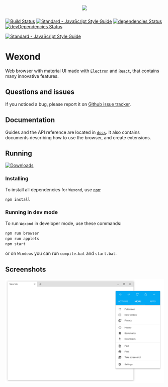 <h1 align="center"><img src="http://wexond.nersent.tk/logo/wexond.png" width="400"></h1>

[![Build Status](https://travis-ci.org/Nersent/Wexond.svg?branch=refactor)](https://travis-ci.org/Nersent/Wexond)
[![Standard - JavaScript Style Guide](https://img.shields.io/badge/code_style-standard-brightgreen.svg)](http://standardjs.com)
[![dependencies Status](https://david-dm.org/nersent/wexond/status.svg)](https://david-dm.org/nersent/wexond)
[![devDependencies Status](https://david-dm.org/nersent/wexond/dev-status.svg)](https://david-dm.org/nersent/wexond?type=dev)

[![Standard - JavaScript Style Guide](https://cdn.rawgit.com/feross/standard/master/badge.svg)](https://github.com/feross/standard)

# Wexond
Web browser with material UI made with [`Electron`](https://github.com/electron/electron) and [`React`](https://github.com/facebook/react), that contains many innovative features.

## Questions and issues
If you noticed a bug, please report it on [Github issue tracker](https://github.com/Nersent/Wexond/issues).

## Documentation
Guides and the API reference are located in
[`docs`](https://github.com/Nersent/Wexond/tree/refactor/docs).
It also contains documents describing how to use the browser, and create extensions. 

## Running 
[![Downloads](https://img.shields.io/github/downloads/Nersent/Wexond/total.svg)]()
### Installing
To install all dependencies for `Wexond`, use [`npm`](https://docs.npmjs.com/):
```sh
npm install
```
### Running in dev mode
To run `Wexond` in developer mode, use these commands:
```sh
npm run browser
npm run applets
npm start
```
or on `Windows` you can run `compile.bat` and `start.bat`.

## Screenshots
![Screenshot 1](screenshots/screen1.png)
